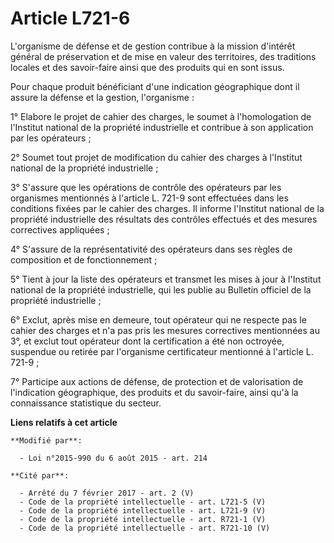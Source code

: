 # Article L721-6

L'organisme de défense et de gestion contribue à la mission d'intérêt général de préservation et de mise en valeur des
territoires, des traditions locales et des savoir-faire ainsi que des produits qui en sont issus. 

Pour chaque produit bénéficiant d'une indication géographique dont il assure la défense et la gestion, l'organisme : 

1° Elabore le projet de cahier des charges, le soumet à l'homologation de l'Institut national de la propriété industrielle et
contribue à son application par les opérateurs ; 

2° Soumet tout projet de modification du cahier des charges à l'Institut national de la propriété industrielle ; 

3° S'assure que les opérations de contrôle des opérateurs par les organismes mentionnés à l'article L. 721-9 sont effectuées
dans les conditions fixées par le cahier des charges. Il informe l'Institut national de la propriété industrielle des
résultats des contrôles effectués et des mesures correctives appliquées ; 

4° S'assure de la représentativité des opérateurs dans ses règles de composition et de fonctionnement ; 

5° Tient à jour la liste des opérateurs et transmet les mises à jour à l'Institut national de la propriété industrielle, qui
les publie au Bulletin officiel de la propriété industrielle ; 

6° Exclut, après mise en demeure, tout opérateur qui ne respecte pas le cahier des charges et n'a pas pris les mesures
correctives mentionnées au 3°, et exclut tout opérateur dont la certification a été non octroyée, suspendue ou retirée par
l'organisme certificateur mentionné à l'article L. 721-9  ; 

7° Participe aux actions de défense, de protection et de valorisation de l'indication géographique, des produits et du
savoir-faire, ainsi qu'à la connaissance statistique du secteur.

**Liens relatifs à cet article**

	**Modifié par**:

	  - Loi n°2015-990 du 6 août 2015 - art. 214

	**Cité par**:

	  - Arrêté du 7 février 2017 - art. 2 (V)
	  - Code de la propriété intellectuelle - art. L721-5 (V)
	  - Code de la propriété intellectuelle - art. L721-9 (V)
	  - Code de la propriété intellectuelle - art. R721-1 (V)
	  - Code de la propriété intellectuelle - art. R721-10 (V)
